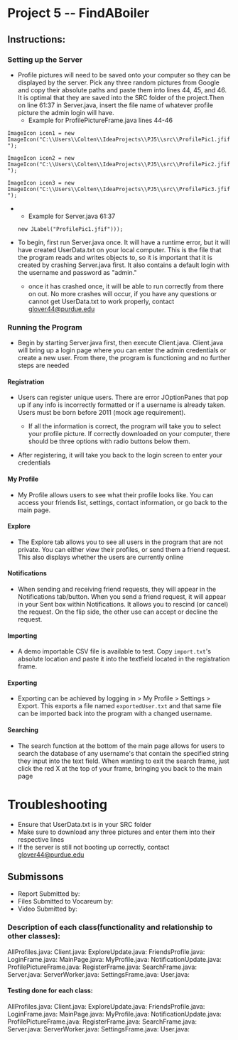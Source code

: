 # Project 5 -- FindABoiler
## Instructions:
### Setting up the Server
- Profile pictures will need to be saved onto your computer so they can be displayed by the server. Pick any three
  random pictures from Google and copy their absolute paths and paste them into lines 44, 45, and 46. It is optimal
  that they are saved into the SRC folder of the project.Then on line 61:37 in Server.java, insert the file name of
  whatever profile picture the admin login will have.
  - Example for ProfilePictureFrame.java lines 44-46
    
`ImageIcon icon1 = new ImageIcon("C:\\Users\\Colten\\IdeaProjects\\PJ5\\src\\ProfilePic1.jfif");`

`ImageIcon icon2 = new ImageIcon("C:\\Users\\Colten\\IdeaProjects\\PJ5\\src\\ProfilePic2.jfif");`

`ImageIcon icon3 = new ImageIcon("C:\\Users\\Colten\\IdeaProjects\\PJ5\\src\\ProfilePic3.jfif");`
- - Example for Server.java 61:37
  
  `new JLabel("ProfilePic1.jfif")));`
    
  
- To begin, first run Server.java once. It will have a runtime error, but it will have created UserData.txt on your
    local computer. This is the file that the program reads and writes objects to, so it is important that it is
    created by crashing Server.java first. It also contains a default login with the username and password as "admin."
  - once it has crashed once, it will be able to run correctly from there on out. No more crashes will occur, if you
  have any questions or cannot get UserData.txt to work properly, contact glover44@purdue.edu
    
### Running the Program
- Begin by starting Server.java first, then execute Client.java. Client.java will bring up a login page where you can
enter the admin credentials or create a new user. From there, the program is functioning and no further steps are needed
  
#### Registration
- Users can register unique users. There are error JOptionPanes that pop up if any info is incorrectly formatted or
if a username is already taken. Users must be born before 2011 (mock age requirement).
  - If all the information is correct, the program will take you to select your profile picture. If correctly downloaded
  on your computer, there should be three options with radio buttons below them.
    
- After registering, it will take you back to the login screen to enter your credentials

#### My Profile
- My Profile allows users to see what their profile looks like. You can access your friends list, settings, contact
information, or go back to the main page.
  
#### Explore
- The Explore tab allows you to see all users in the program that are not private. You can either view their profiles,
or send them a friend request. This also displays whether the users are currently online
  
#### Notifications
- When sending and receiving friend requests, they will appear in the Notifications tab/button. When you send a friend
request, it will appear in your Sent box within Notifications. It allows you to rescind (or cancel) the request. On the
  flip side, the other use can accept or decline the request.
  
#### Importing
- A demo importable CSV file is available to test. Copy `import.txt`'s absolute location and paste it into the
textfield located in the registration frame.
  
#### Exporting
- Exporting can be achieved by logging in > My Profile > Settings > Export. This exports a file named `exportedUser.txt`
and that same file can be imported back into the program with a changed username.
  
#### Searching
- The search function at the bottom of the main page allows for users to search the database of any username's that
contain the specified string they input into the text field. When wanting to exit the search frame, just click the
  red X at the top of your frame, bringing you back to the main page
  
# Troubleshooting 
- Ensure that UserData.txt is in your SRC folder
- Make sure to download any three pictures and enter them into their respective lines
- If the server is still not booting up correctly, contact glover44@purdue.edu

## Submissons
- Report Submitted by:
- Files Submitted to Vocareum by:
- Video Submitted by:

### Description of each class(functionality and relationship to other classes):
AllProfiles.java:
Client.java:
ExploreUpdate.java:
FriendsProfile.java:
LoginFrame.java:
MainPage.java:
MyProfile.java:
NotificationUpdate.java:
ProfilePictureFrame.java:
RegisterFrame.java:
SearchFrame.java:
Server.java:
ServerWorker.java:
SettingsFrame.java:
User.java:

#### Testing done for each class:
AllProfiles.java:
Client.java:
ExploreUpdate.java:
FriendsProfile.java:
LoginFrame.java:
MainPage.java:
MyProfile.java:
NotificationUpdate.java:
ProfilePictureFrame.java:
RegisterFrame.java:
SearchFrame.java:
Server.java:
ServerWorker.java:
SettingsFrame.java:
User.java:
